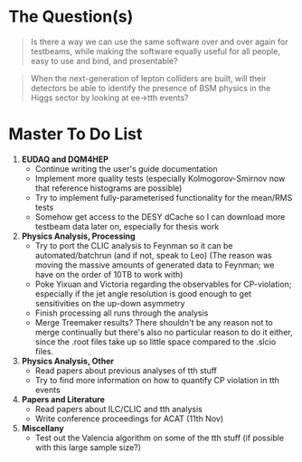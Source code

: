 # The Question(s)

>Is there a way we can use the same software over and over again for testbeams, while making the software equally useful for all people, easy to use and bind, and presentable?

>When the next-generation of lepton colliders are built, will their detectors be able to identify the presence of BSM physics in the Higgs sector by looking at ee->tth events?

# Master To Do List
1. **EUDAQ and DQM4HEP**
   - Continue writing the user's guide documentation
   - Implement more quality tests (especially Kolmogorov-Smirnov now that reference histograms are possible)
   - Try to implement fully-parameterised functionality for the mean/RMS tests
   - Somehow get access to the DESY dCache so I can download more testbeam data later on, especially for thesis work
3. **Physics Analysis, Processing**
   - Try to port the CLIC analysis to Feynman so it can be automated/batchrun (and if not, speak to Leo) (The reason was moving the massive amounts of generated data to Feynman; we have on the order of 10TB to work with)
   - Poke Yixuan and Victoria regarding the observables for CP-violation; especially if the jet angle resolution is good enough to get sensitivities on the up-down asymmetry
   - Finish processing all runs through the analysis
   - Merge Treemaker results? There shouldn't be any reason not to merge continually but there's also no particular reason to do it either, since the .root files take up so little space compared to the .slcio files.
3. **Physics Analysis, Other**
   - Read papers about previous analyses of tth stuff
   - Try to find more information on how to quantify CP violation in tth events
4. **Papers and Literature**
   - Read papers about ILC/CLIC and tth analysis
   - Write conference proceedings for ACAT  (11th Nov)
5. **Miscellany**
   - Test out the Valencia algorithm on some of the tth stuff (if possible with this large sample size?)
